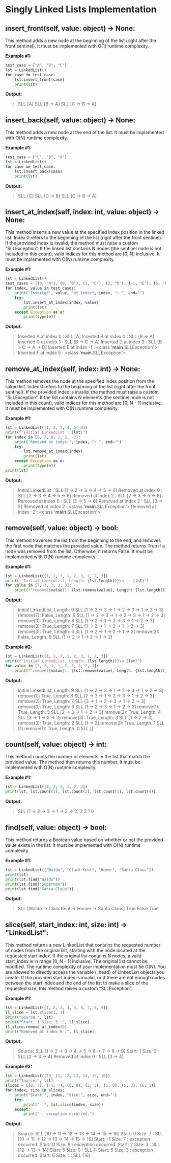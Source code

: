 # Singly Linked Lists Implementation

## insert_front(self, value: object) -> None:

This method adds a new node at the beginning of the list (right after the front sentinel). It must be implemented with O(1) runtime complexity.

**Example #1:**

```python
test_case = ["A", "B", "C"]
lst = LinkedList()
for case in test_case:
    lst.insert_front(case)
    print(lst)
```

**Output:**

> SLL [A]
> SLL [B -> A]
> SLL [C -> B -> A]

## insert_back(self, value: object) -> None:

This method adds a new node at the end of the list. It must be implemented with O(N) runtime complexity.

**Example #1:**

```python
test_case = ["C", "B", "A"]
lst = LinkedList()
for case in test_case:
    lst.insert_back(case)
    print(lst)
```

**Output:**

> SLL [C]
> SLL [C -> B]
> SLL [C -> B -> A]

## insert_at_index(self, index: int, value: object) -> None:

This method inserts a new value at the specified index position in the linked list. Index 0 refers to the beginning of the list (right after the front sentinel).
If the provided index is invalid, the method must raise a custom “SLLException”. If the linked list contains N nodes (the sentinel node is not included in this count), valid indices for this method are [0, N] inclusive. It must be implemented with O(N) runtime complexity.

**Example #1:**

```python
lst = LinkedList()
test_cases = [(0, "A"), (0, "B"), (1, "C"), (3, "D"), (-1, "E"), (5, "F")]
for index, value in test_cases:
    print("Inserted", value, "at index", index, ": ", end="")
    try:
        lst.insert_at_index(index, value)
        print(lst)
    except Exception as e:
        print(type(e))

```

**Output:**

> Inserted A at index 0 : SLL [A]
> Inserted B at index 0 : SLL [B -> A]
> Inserted C at index 1 : SLL [B -> C -> A]
> Inserted D at index 3 : SLL [B -> C -> A -> D]
> Inserted E at index -1 : <class '**main**.SLLException'>
> Inserted F at index 5 : <class '**main**.SLLException'>

## remove_at_index(self, index: int) -> None:

This method removes the node at the specified index position from the linked list. Index 0 refers to the beginning of the list (right after the front sentinel).
If the provided index is invalid, the method must raise a custom “SLLException”. If the list contains N elements (the sentinel node is not included in this count), valid indices for this method are [0, N - 1] inclusive. It must be implemented with O(N) runtime complexity.

**Example #1:**

```python
lst = LinkedList([1, 2, 3, 4, 5, 6])
print(f"Initial LinkedList : {lst}")
for index in [0, 2, 0, 2, 2, -2]:
    print("Removed at index:", index, ": ", end="")
    try:
        lst.remove_at_index(index)
        print(lst)
    except Exception as e:
        print(type(e))
print(lst)

```

**Output:**

> Initial LinkedList : SLL [1 -> 2 -> 3 -> 4 -> 5 -> 6]
> Removed at index 0 : SLL [2 -> 3 -> 4 -> 5 -> 6]
> Removed at index 2 : SLL [2 -> 3 -> 5 -> 6]
> Removed at index 0 : SLL [3 -> 5 -> 6]
> Removed at index 2 : SLL [3 -> 5]
> Removed at index 2 : <class '**main**.SLLException'>
> Removed at index -2 : <class '**main**.SLLException'>

## remove(self, value: object) -> bool:

This method traverses the list from the beginning to the end, and removes the first node that matches the provided value. The method returns True if a node was removed from the list. Otherwise, it returns False. It must be implemented with O(N) runtime complexity.

**Example #1:**

```python
lst = LinkedList([1, 2, 3, 1, 2, 3, 1, 2, 3])
print(f"Initial LinkedList, Length: {lst.length()}\n	{lst}")
for value in [7, 3, 3, 3, 3]:
    print(f"remove({value}): {lst.remove(value}, Length: {lst.length()}" f"\n {lst}")

```

**Output:**

> Initial LinkedList, Length: 9
> SLL [1 -> 2 -> 3 -> 1 -> 2 -> 3 -> 1 -> 2 -> 3]
> remove(7): False, Length: 9
> SLL [1 -> 2 -> 3 -> 1 -> 2 -> 3 -> 1 -> 2 -> 3]
> remove(3): True, Length: 8
> SLL [1 -> 2 -> 1 -> 2 -> 3 -> 1 -> 2 -> 3]
> remove(3): True, Length: 7
> SLL [1 -> 2 -> 1 -> 2 -> 1 -> 2 -> 3]
> remove(3): True, Length: 6
> SLL [1 -> 2 -> 1 -> 2 -> 1 -> 2]
> remove(3): False, Length: 6
> SLL [1 -> 2 -> 1 -> 2 -> 1 -> 2]

**Example #2:**

```python
lst = LinkedList([1, 2, 3, 1, 2, 3, 1, 2, 3])
print(f"Initial LinkedList, Length: {lst.length()}\n {lst}")
for value in [1, 2, 3, 1, 2, 3, 3, 2, 1]:
    print(f"remove({value}): {lst.remove(value), Length: {lst.length()}" f"\n {lst}")

```

**Output:**

> Initial LinkedList, Length: 9
> SLL [1 -> 2 -> 3 -> 1 -> 2 -> 3 -> 1 -> 2 -> 3]
> remove(1): True, Length: 8
> SLL [2 -> 3 -> 1 -> 2 -> 3 -> 1 -> 2 -> 3]
> remove(2): True, Length: 7
> SLL [3 -> 1 -> 2 -> 3 -> 1 -> 2 -> 3]
> remove(3): True, Length: 6
> SLL [1 -> 2 -> 3 -> 1 -> 2 -> 3]
> remove(1): True, Length: 5
> SLL [2 -> 3 -> 1 -> 2 -> 3]
> remove(2): True, Length: 4
> SLL [3 -> 1 -> 2 -> 3]
> remove(3): True, Length: 3
> SLL [1 -> 2 -> 3]
> remove(3): True, Length: 2
> SLL [1 -> 2]
> remove(2): True, Length: 1
> SLL [1]
> remove(1): True, Length: 0
> SLL []

## count(self, value: object) -> int:

This method counts the number of elements in the list that match the provided value. The
method then returns this number. It must be implemented with O(N) runtime complexity.

**Example #1:**

```python
lst = LinkedList([1, 2, 3, 1, 2, 2])
print(lst, lst.count(1), lst.count(2), lst.count(3), lst.count(4))
```

**Output:**

> SLL [1 -> 2 -> 3 -> 1 -> 2 -> 2] 2 3 1 0

## find(self, value: object) -> bool:

This method returns a Boolean value based on whether or not the provided value exists in
the list. It must be implemented with O(N) runtime complexity.

**Example #1:**

```python
lst = LinkedList(["Waldo", "Clark Kent", "Homer", "Santa Claus"])
print(lst)
print(lst.find("Waldo"))
print(lst.find("Superman"))
print(lst.find("Santa Claus"))
```

**Output:**

> SLL [Waldo -> Clark Kent -> Homer -> Santa Claus]
> True
> False
> True

## slice(self, start_index: int, size: int) -> "LinkedList":

This method returns a new LinkedList that contains the requested number of nodes from the original list, starting with the node located at the requested start index. If the original list contains N nodes, a valid start_index is in range [0, N - 1] inclusive. The original list cannot be modified. The runtime complexity of your implementation must be O(N).
You are allowed to directly access the variable (\_head) of LinkedList objects you create. If the provided start index is invalid, or if there are not enough nodes between the start index and the end of the list to make a slice of the requested size, this method raises a custom “SLLException”.

**Example #1:**

```python
lst = LinkedList([1, 2, 3, 4, 5, 6, 7, 8, 9])
ll_slice = lst.slice(1, 3)
print("Source:", lst)
print("Start: 1 Size: 3 :", ll_slice)
ll_slice.remove_at_index(0)
print("Removed at index 0 :", ll_slice)
```

**Output:**

> Source: SLL [1 -> 2 -> 3 -> 4 -> 5 -> 6 -> 7 -> 8 -> 9]
> Start: 1 Size: 3 : SLL [2 -> 3 -> 4]
> Removed at index 0 : SLL [3 -> 4]

**Example #2:**

```python
lst = LinkedList([10, 11, 12, 13, 14, 15, 16])
print("Source:", lst)
slices = [(0, 7), (-1, 7), (0, 8), (2, 3), (5, 0), (5, 3), (6, 1)]
for index, size in slices:
    print("Start:", index, "Size:", size, end="")
    try:
        print(" :", lst.slice(index, size))
    except:
        print(" : exception occurred.")
```

**Output:**

> Source: SLL [10 -> 11 -> 12 -> 13 -> 14 -> 15 -> 16]
> Start: 0 Size: 7 : SLL [10 -> 11 -> 12 -> 13 -> 14 -> 15 -> 16]
> Start: -1 Size: 7 : exception occurred.
> Start: 0 Size: 8 : exception occurred.
> Start: 2 Size: 3 : SLL [12 -> 13 -> 14]
> Start: 5 Size: 0 : SLL []
> Start: 5 Size: 3 : exception occurred.
> Start: 6 Size: 1 : SLL [16]
